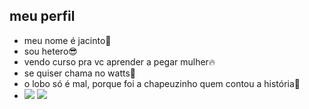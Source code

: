 ## meu perfil

- meu nome é jacinto🥵
- sou hetero😎
- vendo curso pra vc aprender a pegar mulher🔥
- se quiser chama no watts💸
- o lobo só é mal, porque foi a chapeuzinho quem contou a história🥶
- ![](https://media1.tenor.com/m/HJ8Nxo6FkI0AAAAC/broncos-hello.gif) ![](https://media1.tenor.com/m/mYoTcoRn4EUAAAAd/lobotomiesrus-coraline.gif)
